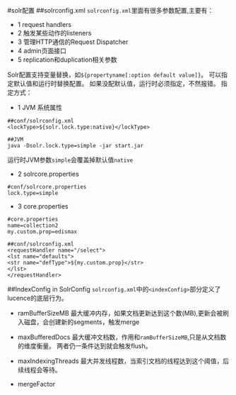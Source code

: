 #solr配置
##solrconfig.xml
`solrconfig.xml`里面有很多参数配置,主要有：

- 1 request handlers
- 2 触发某些动作的listeners
- 3 管理HTTP通信的Request Dispatcher
- 4 admin页面接口
- 5 replication和duplication相关参数

Solr配置支持变量替换，如`${propertyname[:option default value]}`。
可以指定默认值和运行时替换配置。
如果没配默认值，运行时必须指定，不然报错。
指定方式：

- 1 JVM 系统属性
```
##conf/solrconfig.xml
<lockType>${solr.lock.type:native}</lockType>

##JVM
java -Dsolr.lock.type=simple -jar start.jar
```

运行时JVM参数`simple`会覆盖掉默认值`native`

- 2 solrcore.properties
```
#conf/solrcore.properties
lock.type=simple
```
- 3 core.properties
```
#core.properties
name=collection2
my.custom.prop=edismax

##conf/solrconfig.xml
<requestHandler name="/select">
<lst name="defaults">
<str name="defType">${my.custom.prop}</str>
</lst>
</requestHandler>
```
##IndexConfig in SolrConfig
`solrconfig.xml`中的`<indexConfig>`部分定义了lucence的底层行为。

- ramBufferSizeMB
最大缓冲内存，如果文档更新达到这个数(MB),更新会被刷入磁盘，会创建新的segments，触发merge

- maxBufferedDocs
最大缓冲文档数，作用和`ramBufferSizeMB`,只是从文档数的维度衡量。
两者仍一条件达到就会触发flush。

- maxIndexingThreads
最大并发线程数，当索引文档的线程达到这个阈值，后续线程会等待。

- mergeFactor
